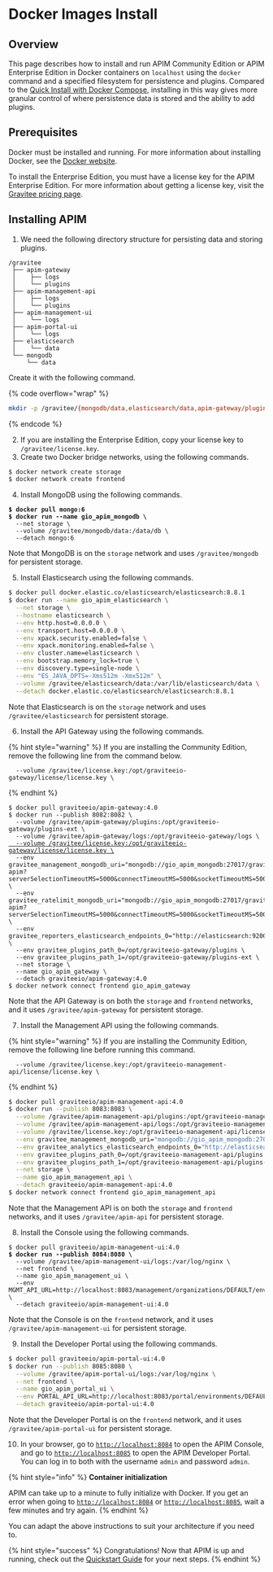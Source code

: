 # Docker Images Install

## Overview

This page describes how to install and run APIM Community Edition or APIM Enterprise Edition in Docker containers on `localhost` using the `docker` command and a specified filesystem for persistence and plugins. Compared to the [Quick Install with Docker Compose](quick-install-with-docker-compose.md), installing in this way gives more granular control of where persistence data is stored and the ability to add plugins.

## Prerequisites

Docker must be installed and running. For more information about installing Docker, see the [Docker website](https://www.docker.com/).

To install the Enterprise Edition, you must have a license key for the APIM Enterprise Edition. For more information about getting a license key, visit the [Gravitee pricing page](https://www.gravitee.io/pricing).

## Installing APIM

1. We need the following directory structure for persisting data and storing plugins.

```
/gravitee
 ├── apim-gateway
 │    ├── logs
 │    └── plugins
 ├── apim-management-api
 │    ├── logs
 │    └── plugins
 ├── apim-management-ui
 │    └── logs
 ├── apim-portal-ui
 │    └── logs
 ├── elasticsearch
 │    └── data
 └── mongodb
     └── data
```

Create it with the following command.

{% code overflow="wrap" %}
```sh
mkdir -p /gravitee/{mongodb/data,elasticsearch/data,apim-gateway/plugins,apim-gateway/logs,apim-management-api/plugins,apim-management-api/logs,apim-management-ui/logs,apim-portal-ui/logs}
```
{% endcode %}

2. If you are installing the Enterprise Edition, copy your license key to `/gravitee/license.key`.
3. Create two Docker bridge networks, using the following commands.

```sh
$ docker network create storage
$ docker network create frontend
```

4. Install MongoDB using the following commands.

<pre class="language-sh"><code class="lang-sh"><strong>$ docker pull mongo:6
</strong><strong>$ docker run --name gio_apim_mongodb \
</strong>  --net storage \
  --volume /gravitee/mongodb/data:/data/db \
  --detach mongo:6
</code></pre>

Note that MongoDB is on the `storage` network and uses `/gravitee/mongodb` for persistent storage.

5. Install Elasticsearch using the following commands.

```sh
$ docker pull docker.elastic.co/elasticsearch/elasticsearch:8.8.1
$ docker run --name gio_apim_elasticsearch \
  --net storage \
  --hostname elasticsearch \
  --env http.host=0.0.0.0 \
  --env transport.host=0.0.0.0 \
  --env xpack.security.enabled=false \
  --env xpack.monitoring.enabled=false \
  --env cluster.name=elasticsearch \
  --env bootstrap.memory_lock=true \
  --env discovery.type=single-node \
  --env "ES_JAVA_OPTS=-Xms512m -Xmx512m" \
  --volume /gravitee/elasticsearch/data:/var/lib/elasticsearch/data \
  --detach docker.elastic.co/elasticsearch/elasticsearch:8.8.1
```

Note that Elasticsearch is on the `storage` network and uses `/gravitee/elasticsearch` for persistent storage.

6. Install the API Gateway using the following commands.

{% hint style="warning" %}
If you are installing the Community Edition, remove the following line from the command below.

```
  --volume /gravitee/license.key:/opt/graviteeio-gateway/license/license.key \
```
{% endhint %}

<pre class="language-sh"><code class="lang-sh">$ docker pull graviteeio/apim-gateway:4.0
$ docker run --publish 8082:8082 \
  --volume /gravitee/apim-gateway/plugins:/opt/graviteeio-gateway/plugins-ext \
  --volume /gravitee/apim-gateway/logs:/opt/graviteeio-gateway/logs \
<a data-footnote-ref href="#user-content-fn-1">  --volume /gravitee/license.key:/opt/graviteeio-gateway/license/license.key \</a>
  --env gravitee_management_mongodb_uri="mongodb://gio_apim_mongodb:27017/gravitee-apim?serverSelectionTimeoutMS=5000&#x26;connectTimeoutMS=5000&#x26;socketTimeoutMS=5000" \
  --env gravitee_ratelimit_mongodb_uri="mongodb://gio_apim_mongodb:27017/gravitee-apim?serverSelectionTimeoutMS=5000&#x26;connectTimeoutMS=5000&#x26;socketTimeoutMS=5000" \
  --env gravitee_reporters_elasticsearch_endpoints_0="http://elasticsearch:9200" \
  --env gravitee_plugins_path_0=/opt/graviteeio-gateway/plugins \
  --env gravitee_plugins_path_1=/opt/graviteeio-gateway/plugins-ext \
  --net storage \
  --name gio_apim_gateway \
  --detach graviteeio/apim-gateway:4.0
$ docker network connect frontend gio_apim_gateway
</code></pre>

Note that the API Gateway is on both the `storage` and `frontend` networks, and it uses `/gravitee/apim-gateway` for persistent storage.

7. Install the Management API using the following commands.

{% hint style="warning" %}
If you are installing the Community Edition, remove the following line before running this command.

```
  --volume /gravitee/license.key:/opt/graviteeio-management-api/license/license.key \
```
{% endhint %}

```sh
$ docker pull graviteeio/apim-management-api:4.0
$ docker run --publish 8083:8083 \
  --volume /gravitee/apim-management-api/plugins:/opt/graviteeio-management-api/plugins-ext \
  --volume /gravitee/apim-management-api/logs:/opt/graviteeio-management-api/logs \
  --volume /gravitee/license.key:/opt/graviteeio-management-api/license/license.key \
  --env gravitee_management_mongodb_uri="mongodb://gio_apim_mongodb:27017/gravitee-apim?serverSelectionTimeoutMS=5000&connectTimeoutMS=5000&socketTimeoutMS=5000" \
  --env gravitee_analytics_elasticsearch_endpoints_0="http://elasticsearch:9200" \
  --env gravitee_plugins_path_0=/opt/graviteeio-management-api/plugins \
  --env gravitee_plugins_path_1=/opt/graviteeio-management-api/plugins-ext \
  --net storage \
  --name gio_apim_management_api \
  --detach graviteeio/apim-management-api:4.0
$ docker network connect frontend gio_apim_management_api
```

Note that the Management API is on both the `storage` and `frontend` networks, and it uses `/gravitee/apim-api` for persistent storage.

8. Install the Console using the following commands.

<pre class="language-sh"><code class="lang-sh">$ docker pull graviteeio/apim-management-ui:4.0
<strong>$ docker run --publish 8084:8080 \
</strong>  --volume /gravitee/apim-management-ui/logs:/var/log/nginx \
  --net frontend \
  --name gio_apim_management_ui \
  --env MGMT_API_URL=http://localhost:8083/management/organizations/DEFAULT/environments/DEFAULT \
  --detach graviteeio/apim-management-ui:4.0
</code></pre>

Note that the Console is on the `frontend` network, and it uses `/gravitee/apim-management-ui` for persistent storage.

9. Install the Developer Portal using the following commands.

```sh
$ docker pull graviteeio/apim-portal-ui:4.0
$ docker run --publish 8085:8080 \
  --volume /gravitee/apim-portal-ui/logs:/var/log/nginx \
  --net frontend \
  --name gio_apim_portal_ui \
  --env PORTAL_API_URL=http://localhost:8083/portal/environments/DEFAULT \
  --detach graviteeio/apim-portal-ui:4.0
```

Note that the Developer Portal is on the `frontend` network, and it uses `/gravitee/apim-portal-ui` for persistent storage.

10. In your browser, go to [`http://localhost:8084`](http://localhost:8084/) to open the APIM Console, and go to [`http://localhost:8085`](http://localhost:8085/) to open the APIM Developer Portal. You can log in to both with the username `admin` and password `admin`.

{% hint style="info" %}
**Container initialization**

APIM can take up to a minute to fully initialize with Docker. If you get an error when going to [`http://localhost:8084`](http://localhost:8084/) or [`http://localhost:8085`](http://localhost:8085/), wait a few minutes and try again.
{% endhint %}

You can adapt the above instructions to suit your architecture if you need to.

{% hint style="success" %}
Congratulations! Now that APIM is up and running, check out the [Quickstart Guide](../../quickstart-guide/) for your next steps.
{% endhint %}

[^1]: Remove this line if you are installing the Community Edition
